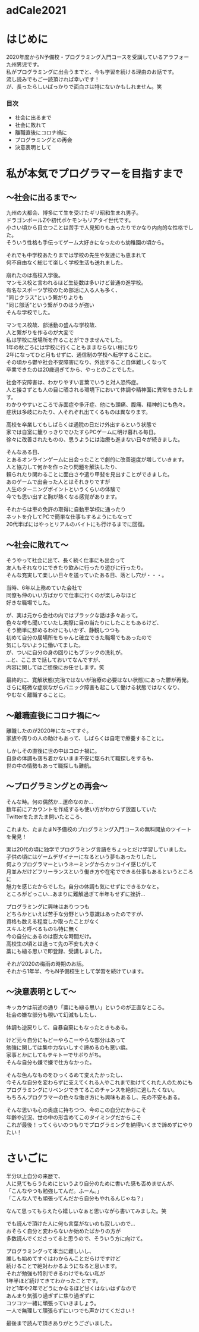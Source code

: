 # adCale2021

<h1>はじめに</h1>
2020年度からN予備校・プログラミング入門コースを受講しているアラフォー九州男児です。<br>
私がプログラミングに出会うまでと、今も学習を続ける理由のお話です。<br>
流し読みでもご一読頂ければ幸いです！<br>
が、長ったらしいばっかりで面白さは特にないかもしれません。笑<br>

<h3>目次</h3>
<ul>
  <li>社会に出るまで</li>
  <li>社会に敗れて</li>
  <li>離職直後にコロナ禍に</li>
  <li>プログラミングとの再会</li>
  <li>決意表明として</li>
</ul>

<p><h1>私が本気でプログラマーを目指すまで</h1></p>

<h2>～社会に出るまで～</h2>
九州の大都会、博多にて生を受けたギリ昭和生まれ男子。<br>
ドラゴンボールZや初代ポケモンもリアタイ世代です。<br>
小さい頃から目立つことは苦手で人見知りもあったりでかなり内向的な性格でした。<br>
そういう性格も手伝ってゲーム大好きになったのも幼稚園の頃から。<br>

それでも中学校あたりまでは学校の先生や友達にも恵まれて<br>
何不自由なく総じて楽しく学校生活も送れました。<br>

崩れたのは高校入学後。<br>
マンモス校と言われるほど生徒数は多いけど普通の進学校。<br>
有名なスポーツ学校のため部活に入る人も多く、<br>
"同じクラス"という繋がりよりも<br>
"同じ部活"という繋がりのほうが強い<br>
そんな学校でした。

マンモス校故、部活動の盛んな学校故、<br>
人と繋がりを作るのが大変で<br>
私は学校に居場所を作ることができませんでした。<br>
1年の秋ごろには学校に行くこともままならない程になり<br>
2年になってひと月もせずに、通信制の学校へ転学することに。<br>
その頃から鬱や社会不安障害になり、外出すること自体難しくなって<br>
卒業できたのは20歳過ぎてから、やっとのことでした。<br>

社会不安障害は、わかりやすい言葉でいうと対人恐怖症。<br>
人と接さずとも人の目に晒される環境下において体調や精神面に異常をきたします。<br>
わかりやすいところで赤面症や多汗症、他にも頭痛、腹痛、精神的にも色々。<br>
症状は多岐にわたり、人それぞれ出てくるものは異なります。<br>

高校を卒業してもしばらくは通院の日だけ外出するという状態で<br>
家では自室に籠りっきりでひたすらPCゲームに明け暮れる毎日。<br>
徐々に改善されたものの、思うようには治療も進まない日々が続きました。<br>

そんなある日、<br>
とあるオンラインゲームに出会ったことで劇的に改善速度が増していきます。<br>
人と協力して何かを作ったり問題を解決したり、<br>
頼られたり関わることに面白さや遣り甲斐を見出すことができました。<br>
あのゲームで出会った人とはそれきりですが<br>
人生のターニングポイントというくらいの体験で<br>
今でも思い出すと胸が熱くなる感覚があります。<br>

それからは車の免許の取得に自動車学校に通ったり<br>
ネットを介してPCで簡単な仕事もするようにもなって<br>
20代半ばにはやっとリアルのバイトにも行けるまでに回復。<br>

<h2>～社会に敗れて～</h2>
そうやって社会に出て、長く続く仕事にも出会って<br>
友人もそれなりにできたり飲みに行ったり遊びに行ったり。<br>
そんな充実して楽しい日々を送っていたある日、落とし穴が・・・。<br>

当時、6年以上務めていた会社で<br>
同僚も仲のいい方ばかりで仕事に行くのが楽しみなほど<br>
好きな職場でした。<br>

が、実は元から会社の内ではブラックな話は多々あって。<br>
色々な噂も聞いていたし実際に目の当たりにしたこともあるけど、<br>
そう簡単に辞めるわけにもいかず、静観しつつも<br>
初めて自分の居場所をちゃんと確立できた職場でもあったので<br>
気にしないように働いてました。<br>
が、ついに自分の身の回りにもブラックの洗礼が。<br>
...と、ここまで話しておいてなんですが、<br>
内容に関してはご想像にお任せします。笑<br>

最終的に、寛解状態(完治ではないが治療の必要はない状態)にあった鬱が再発。<br>
さらに軽微な症状ながらパニック障害も起こして働ける状態ではなくなり、<br>
やむなく離職することに。<br>

<h2>～離職直後にコロナ禍に～</h2>
離職したのが2020年になってすぐ。<br>
家族や周りの人の助けもあって、しばらくは自宅で療養することに。<br>

しかしその直後に世の中はコロナ禍に。<br>
自身の体調も落ち着かないまま不安に駆られて職探しをするも、<br>
世の中の情勢もあって職探しも難航。<br>

<h2>～プログラミングとの再会～</h2>
そんな時。何の偶然か...運命なのか...<br>
数年前にアカウントを作成するも使い方がわからず放置していた<br>
Twitterをたまたま開いたところ、<br>
<p>これまた、たまたまN予備校のプログラミング入門コースの無料開放のツイートを発見！</p>

実は20代の頃に独学でプログラミング言語をちょっとだけ学習していました。
子供の頃にはゲームデザイナーになるという夢もあったりしたし<br>
何よりプログラマーというネーミングからカッコイイ感じがして<br>
月並みだけどフリーランスという働き方や在宅でできる仕事もあるというところに<br>
魅力を感じたからでした。自分の体調も気にせずにできるかなと。<br>
ところがどっこい...あまりに難解過ぎて半年もせずに挫折...<br>

プログラミングに興味はありつつも<br>
どちらかといえば苦手な分野という意識はあったのですが、<br>
資格も数える程度しか取ったことがなく<br>
スキルと呼べるものも特に無く<br>
今の自分にあるのは膨大な時間だけ。<br>
高校生の頃とは違って先の不安も大きく<br>
藁にも縋る思いで即登録、受講しました。<br>

それが2020の梅雨の時期のお話。<br>
それから1年半、今もN予備校生として学習を続けています。<br>

<h2>～決意表明として～</h2>
キッカケは前述の通り「藁にも縋る思い」というのが正直なところ。<br>
社会の嫌な部分も覗いて幻滅もしたし、<br>
<p>体調も逆戻りして、自暴自棄にもなったときもある。</p>

けど元々自分にもどーやらこーやらな部分はあって<br>
勉強に関しては集中力ないしすぐ諦めるのも悪い癖。<br>
家事とかにしてもテキトーでサボりがち。<br>
そんな自分も嫌で嫌で仕方なかった。<br>

そんな色んなものをひっくるめて変えたかったし、<br>
今そんな自分を変わらずに支えてくれる人やこれまで助けてくれた人のためにも<br>
プログラミングにリベンジできてるこのチャンスを絶対に逃したくない。<br>
もちろんプログラマーの色々な働き方にも興味もあるし、先の不安もある。<br>

そんな思いも心の奥底に持ちつつ、今のこの自分だからこそ<br>
年齢や近況、世の中の形含めてこのタイミングだからこそ<br>
これが最後！ってくらいのつもりでプログラミングを納得いくまで諦めずにやりたい！<br>

<h1>さいごに</h1>
半分以上自分の来歴で、<br>
人に見てもらうためにというより自分のために書いた感も否めませんが、<br>
「こんなやつも勉強してんだ。ふーん。」<br>
「こんな人でも頑張ってんだから自分もやれるんじゃね？」<br>
<p>なんて思ってもらえたら嬉しいなぁと思いながら書いてみました。笑</p>

でも読んで頂けた人に何も言葉がないのも寂しいので...<br>
おそらく自分と変わらないか始めたばかりの方が<br>
多数読んでくださってると思うので、そういう方に向けて。<br>

プログラミングって本当に難しいし、<br>
誰しも始めてすぐはわからんことだらけですけど<br>
続けることで絶対わかるようになると思います。<br>
それが勉強も特別できるわけでもない私が<br>
1年半ほど続けてきてわかったことです。<br>
けど1年や2年でどうにかなるほど甘くはないはずなので<br>
あんまり気張り過ぎずに焦り過ぎずに<br>
コツコツ一緒に頑張っていきましょう。<br>
一人で無理して頑張らずにいつでも声かけてください！<br>

最後まで読んで頂きありがとうございました。
